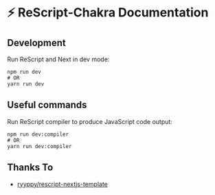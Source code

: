 # ⚡️ ReScript-Chakra Documentation

## Development

Run ReScript and Next in dev mode:

```console
npm run dev
# OR
yarn run dev
```

## Useful commands

Run ReScript compiler to produce JavaScript code output:

```console
npm run dev:compiler
# OR
yarn run dev:compiler
```

## Thanks To
* [ryyppy/rescript-nextjs-template](https://github.com/ryyppy/rescript-nextjs-template) 
